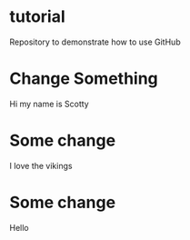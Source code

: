# tutorial
Repository to demonstrate how to use GitHub

# Change Something
Hi my name is Scotty

# Some change
I love the vikings

# Some change
Hello
